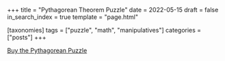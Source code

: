 +++
title = "Pythagorean Theorem Puzzle"
date = 2022-05-15
draft = false
in_search_index = true
template = "page.html"

[taxonomies] 
tags = ["puzzle", "math", "manipulatives"]
categories = ["posts"]
+++

[Buy the Pythagorean Puzzle](https://www.etsy.com/shop/MathManipulatives)
